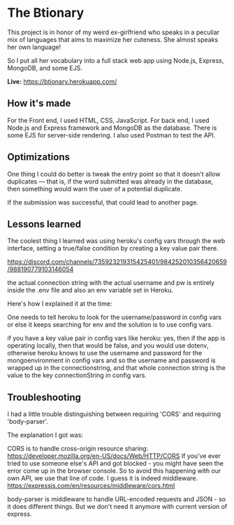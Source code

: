 # The Btionary

This project is in honor of my weird ex-girlfriend who speaks in a peculiar mix of languages that aims to maximize her cuteness. She almost speaks her own language!

So I put all her vocabulary into a full stack web app using Node.js, Express, MongoDB, and some EJS.

**Live:** https://btionary.herokuapp.com/

## How it's made

For the Front end, I used HTML, CSS, JavaScript.
For back end, I used Node.js and Express framework and MongoDB as the database. There is some EJS for server-side rendering. I also used Postman to test the API.

## Optimizations

One thing I could do better is tweak the entry point so that it doesn't allow duplicates — that is, if the word submitted was already in the database, then something would warn the user of a potential duplicate.

If the submission was successful, that could lead to another page. 

## Lessons learned

The coolest thing I learned was using heroku's config vars through the web interface, setting a true/false condition by creating a key value pair there. 

https://discord.com/channels/735923219315425401/984252010356420659/988190779103146054

the actual connection string with the actual username and pw is entirely inside the .env file and also an env variable set in Heroku.

Here's how I explained it at the time:

One needs to tell heroku to look for the username/password in config vars or else it keeps searching for env and the solution is to use config vars.

if you have a key value pair in config vars like heroku: yes, then if the app is operating locally, then that would be false, and you would use dotenv, otherwise heroku knows to use the username and password for the mongoenvironment in config vars
and so the username and password is wrapped up in the connectionstring, and that whole connection string is the value to the key connectionString in config vars.

## Troubleshooting
I had a little trouble distinguishing between requiring 'CORS' and requiring 'body-parser'.

The explanation I got was:

CORS is to handle cross-origin resource sharing: https://developer.mozilla.org/en-US/docs/Web/HTTP/CORS If you've ever tried to use someone else's API and got blocked - you might have seen the error come up in the browser console. So to avoid this happening with our own API, we use that line of code. I guess it is indeed middleware. https://expressjs.com/en/resources/middleware/cors.html

body-parser is middleware to handle URL-encoded requests and JSON - so it does different things. But we don't need it anymore with current version of express. 


